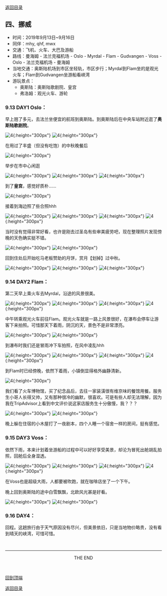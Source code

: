[返回目录](index.md)

## 四、挪威

- 时间：2019年9月13日~9月16日
- 同伴：mhy, qhf, mwx
- 交通：飞机、火车、大巴及游船
- 路线：曼海姆 - 法兰克福机场 - Oslo - Myrdal - Flam - Gudvangen - Voss - Oslo - 法兰克福机场 - 曼海姆
- 当地交通：奥斯陆机场到市区坐轻轨，市区步行；Myrdal到Flam坐的是观光火车；Flam到Gudvangen坐游船看峡湾
- 游玩景点：
    - 奥斯陆：奥斯陆歌剧院、皇宫
    - 弗洛姆：观光火车、游轮

### 9.13 DAY1 Oslo：

早上翘了多元，去法兰坐便宜的航班到奥斯陆。到奥斯陆后在中央车站附近逛了**奥斯陆歌剧院**。

![4](norway_images/nor1.JPG){:height="300px"}
![4](norway_images/nor2.JPG){:height="300px"}

在用过了丰盛（但没有吃饱）的中秋晚餐后

![4](norway_images/nor3.JPG){:height="300px"}

举步在市中心闲逛

![4](norway_images/nor4.JPG){:height="300px"}
![4](norway_images/nor5.JPG){:height="300px"}
![4](norway_images/nor6.JPG){:height="300px"}

到了**皇宫**，感觉好质朴……

![4](norway_images/nor7.JPG){:height="300px"}

接着到海边照了些合照hhh 

![4](norway_images/nor8.JPG){:height="300px"}
![4](norway_images/nor9.JPG){:height="300px"}
![4](norway_images/nor10.JPG){:height="300px"}
![4](norway_images/nor11.JPG){:height="300px"}

当时没有觉得非常好看，也许是刚去过圣岛有些审美疲劳吧，现在整理照片发现傍晚的天色确实挺不错。

![4](norway_images/nor12.JPG){:height="300px"}
![4](norway_images/nor13.JPG){:height="300px"}

回到住处后开始吃马老板赞助的月饼，赏月【划掉】过中秋。

![4](norway_images/nor14.JPG){:height="300px"}
![4](norway_images/nor15.JPG){:height="300px"}
![4](norway_images/nor16.JPG){:height="300px"}

### 9.14 DAY2 Flam：

第二天早上乘火车去Myrdal，沿途的风景很美。

![4](norway_images/nor17.JPG){:height="300px"}
![4](norway_images/nor18.JPG){:height="300px"}
![4](norway_images/nor19.JPG){:height="300px"}
![4](norway_images/nor20.JPG){:height="300px"}

中午转乘观光火车前往Flam。观光火车就是一路上风景很好，在瀑布会停车让游客下来拍照。可惜那天下着雨，阴沉的天，景色不是非常漂亮。

![4](norway_images/nor21.JPG){:height="300px"}
![4](norway_images/nor22.JPG){:height="300px"}

到瀑布时我们还是冒雨冲下车拍照，在风中凌乱hhh

![4](norway_images/nor23.JPG){:height="300px"}
![4](norway_images/nor24.JPG){:height="300px"}
![4](norway_images/nor25.JPG){:height="300px"}
![4](norway_images/nor26.JPG){:height="300px"}

到Flam时已经傍晚，依然下着雨，小镇倒显得格外幽静清新。

![4](norway_images/nor27.JPG){:height="300px"}

我们看了火车博物馆，买了纪念品后，去往一家装潢很有维京味的餐馆用餐。服务生小哥人长得又帅，又有那种很冷的幽默，很喜欢。可是有些人却无法理解，因为我在TripAdvisor上看到中文评价说这家店服务生十分傲慢，我？？？

![4](norway_images/nor28.JPG){:height="300px"}
![4](norway_images/nor29.JPG){:height="300px"}

晚上躲在住宿的小木屋打了一夜剧本，四个人睡一个宿舍一样的房间，挺有感觉。

### 9.15 DAY3 Voss：

依然下雨，本来计划着坐游船的过程中可以好好享受美景，却沦为冒死出舱胡乱拍照，回舱后全身湿透。

![4](norway_images/nor31.JPG){:height="300px"}
![4](norway_images/nor30.JPG){:height="300px"}
![4](norway_images/nor32.JPG){:height="300px"}
![4](norway_images/nor33.JPG){:height="300px"}

在Voss也是超级大雨，人都要被吹跑，就在咖啡店坐了一个下午。

晚上回到奥斯陆的途中白雪飘飘，北欧风光甚是好看。

![4](norway_images/nor34.JPG){:height="300px"}
![4](norway_images/nor35.JPG){:height="300px"}

### 9.16 DAY4：

回程。这趟旅行由于天气原因没有尽兴，但美景依旧，只是当地物价略贵，没有看到晴天的峡湾，可惜可惜。

&nbsp;

---
<center>THE END</center>

&nbsp;

[回到顶端](#四挪威)

[返回目录](index.md)
